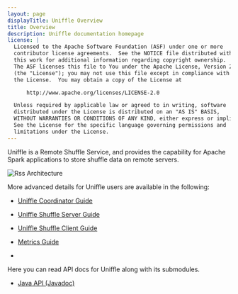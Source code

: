 ```yaml
---
layout: page
displayTitle: Uniffle Overview
title: Overview
description: Uniffle documentation homepage
license: |
  Licensed to the Apache Software Foundation (ASF) under one or more
  contributor license agreements.  See the NOTICE file distributed with
  this work for additional information regarding copyright ownership.
  The ASF licenses this file to You under the Apache License, Version 2.0
  (the "License"); you may not use this file except in compliance with
  the License.  You may obtain a copy of the License at

      http://www.apache.org/licenses/LICENSE-2.0

  Unless required by applicable law or agreed to in writing, software
  distributed under the License is distributed on an "AS IS" BASIS,
  WITHOUT WARRANTIES OR CONDITIONS OF ANY KIND, either express or implied.
  See the License for the specific language governing permissions and
  limitations under the License.
---
```


Uniffle is a Remote Shuffle Service, and provides the capability for Apache Spark applications
to store shuffle data on remote servers.


![Rss Architecture](asset/rss_architecture.png)


More advanced details for Uniffle users are available in the following:

- [Uniffle Coordinator Guide](coordinator_guide.md)

- [Uniffle Shuffle Server Guide](server_guide.md)

- [Uniffle Shuffle Client Guide](client_guide/client_guide.md)

- [Metrics Guide](metrics_guide.md)
- 
Here you can read API docs for Uniffle along with its submodules.

- [Java API (Javadoc)](apidocs/index.html)
